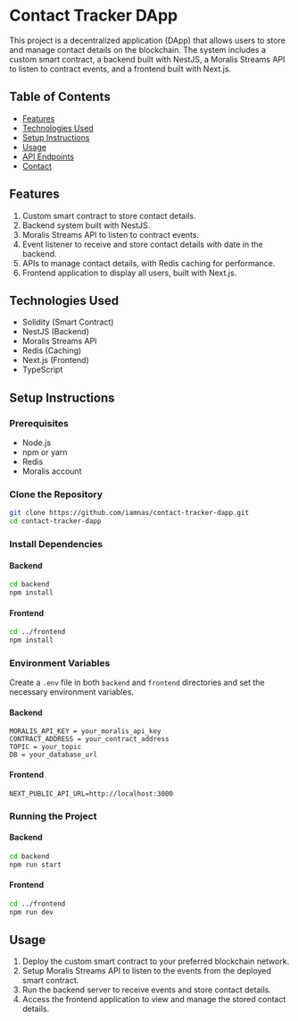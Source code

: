 # Contact Tracker DApp

This project is a decentralized application (DApp) that allows users to store and manage contact details on the blockchain. The system includes a custom smart contract, a backend built with NestJS, a Moralis Streams API to listen to contract events, and a frontend built with Next.js.

## Table of Contents
- [Features](#features)
- [Technologies Used](#technologies-used)
- [Setup Instructions](#setup-instructions)
- [Usage](#usage)
- [API Endpoints](#api-endpoints)
- [Contact](#contact)

## Features
1. Custom smart contract to store contact details.
2. Backend system built with NestJS.
3. Moralis Streams API to listen to contract events.
4. Event listener to receive and store contact details with date in the backend.
5. APIs to manage contact details, with Redis caching for performance.
6. Frontend application to display all users, built with Next.js.

## Technologies Used
- Solidity (Smart Contract)
- NestJS (Backend)
- Moralis Streams API
- Redis (Caching)
- Next.js (Frontend)
- TypeScript

## Setup Instructions

### Prerequisites
- Node.js
- npm or yarn
- Redis
- Moralis account

### Clone the Repository
```sh
git clone https://github.com/iamnas/contact-tracker-dapp.git
cd contact-tracker-dapp
```

### Install Dependencies
#### Backend
```sh
cd backend
npm install
```

#### Frontend
```sh
cd ../frontend
npm install
```

### Environment Variables
Create a `.env` file in both `backend` and `frontend` directories and set the necessary environment variables.

#### Backend
```
MORALIS_API_KEY = your_moralis_api_key
CONTRACT_ADDRESS = your_contract_address
TOPIC = your_topic
DB = your_database_url
```

#### Frontend
```
NEXT_PUBLIC_API_URL=http://localhost:3000
```

### Running the Project
#### Backend
```sh
cd backend
npm run start
```

#### Frontend
```sh
cd ../frontend
npm run dev
```

## Usage
1. Deploy the custom smart contract to your preferred blockchain network.
2. Setup Moralis Streams API to listen to the events from the deployed smart contract.
3. Run the backend server to receive events and store contact details.
4. Access the frontend application to view and manage the stored contact details.
```
